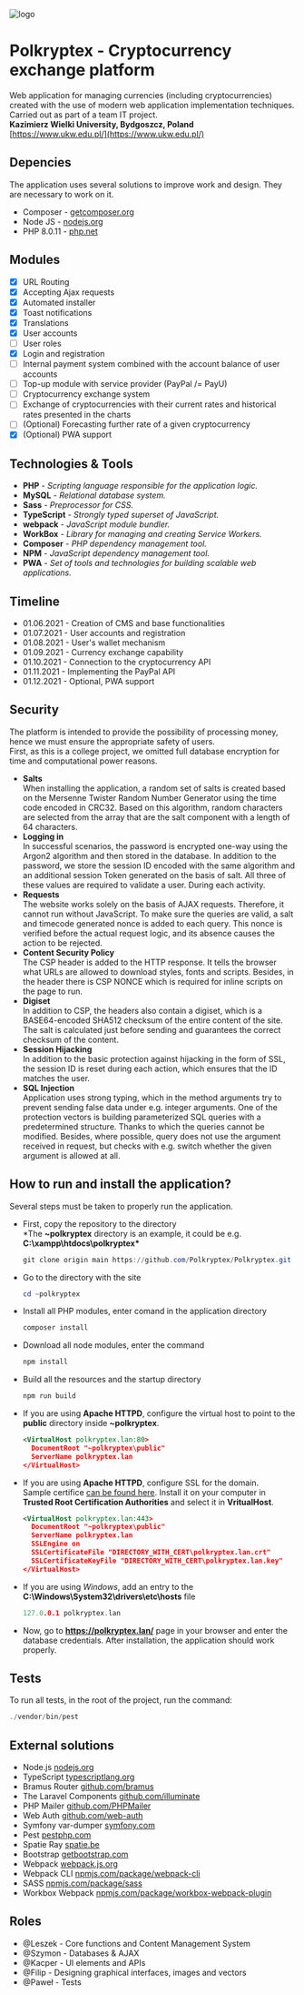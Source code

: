![logo](https://raw.githubusercontent.com/Polkryptex/Polkryptex/main/src/img/logo.svg)

# Polkryptex - Cryptocurrency exchange platform
Web application for managing currencies (including cryptocurrencies) created with the use of modern web application implementation techniques.  
Carried out as part of a team IT project.  
**Kazimierz Wielki University, Bydgoszcz, Poland**  
[https://www.ukw.edu.pl/](https://www.ukw.edu.pl/)

## Depencies
The application uses several solutions to improve work and design. They are necessary to work on it.
- Composer - [getcomposer.org](https://getcomposer.org/download/)
- Node JS - [nodejs.org](https://nodejs.org/en/download/)
- PHP 8.0.11 - [php.net](https://windows.php.net/download#php-8.0)

## Modules
- [x] URL Routing
- [x] Accepting Ajax requests
- [x] Automated installer
- [x] Toast notifications
- [x] Translations
- [x] User accounts
- [ ] User roles
- [x] Login and registration
- [ ] Internal payment system combined with the account balance of user accounts
- [ ] Top-up module with service provider (PayPal /= PayU)
- [ ] Cryptocurrency exchange system
- [ ] Exchange of cryptocurrencies with their current rates and historical rates presented in the charts
- [ ] (Optional) Forecasting further rate of a given cryptocurrency
- [x] (Optional) PWA support

## Technologies & Tools
- **PHP** - *Scripting language responsible for the application logic.*
- **MySQL** - *Relational database system.*
- **Sass** - *Preprocessor for CSS.*
- **TypeScript** - *Strongly typed superset of JavaScript.*
- **webpack** - *JavaScript module bundler.*
- **WorkBox** - *Library for managing and creating Service Workers.*
- **Composer** - *PHP dependency management tool.*
- **NPM** - *JavaScript dependency management tool.*
- **PWA** - *Set of tools and technologies for building scalable web applications.*

## Timeline
- 01.06.2021 - Creation of CMS and base functionalities
- 01.07.2021 - User accounts and registration
- 01.08.2021 - User's wallet mechanism
- 01.09.2021 - Currency exchange capability
- 01.10.2021 - Connection to the cryptocurrency API
- 01.11.2021 - Implementing the PayPal API
- 01.12.2021 - Optional, PWA support

## Security
The platform is intended to provide the possibility of processing money, hence we must ensure the appropriate safety of users.  
First, as this is a college project, we omitted full database encryption for time and computational power reasons.

 - **Salts**  
   When installing the application, a random set of salts is created based on the Mersenne Twister Random Number Generator using the time code encoded in CRC32. Based on this algorithm, random characters are selected from the array that are the salt component with a length of 64 characters.
 - **Logging in**  
   In successful scenarios, the password is encrypted one-way using the Argon2 algorithm and then stored in the database. In addition to the password, we store the session ID encoded with the same algorithm and an additional session Token generated on the basis of salt. All three of these values are required to validate a user. During each activity.
 - **Requests**  
   The website works solely on the basis of AJAX requests. Therefore, it cannot run without JavaScript. To make sure the queries are valid, a salt and timecode generated nonce is added to each query. This nonce is verified before the actual request logic, and its absence causes the action to be rejected.
 - **Content Security Policy**  
   The CSP header is added to the HTTP response. It tells the browser what URLs are allowed to download styles, fonts and scripts. Besides, in the header there is CSP NONCE which is required for inline scripts on the page to run.
 - **Digiset**  
   In addition to CSP, the headers also contain a digiset, which is a BASE64-encoded SHA512 checksum of the entire content of the site. The salt is calculated just before sending and guarantees the correct checksum of the content.
 - **Session Hijacking**  
   In addition to the basic protection against hijacking in the form of SSL, the session ID is reset during each action, which ensures that the ID matches the user.
 - **SQL Injection**  
   Application uses strong typing, which in the method arguments try to prevent sending false data under e.g. integer arguments. One of the protection vectors is building parameterized SQL queries with a predetermined structure. Thanks to which the queries cannot be modified. Besides, where possible, query does not use the argument received in request, but checks with e.g. switch whether the given argument is allowed at all.

## How to run and install the application?
Several steps must be taken to properly run the application.  

 - First, copy the repository to the directory  
   *The **~polkryptex** directory is an example, it could be e.g. **C:\xampp\htdocs\polkryptex\***
   ```powershell
   git clone origin main https://github.com/Polkryptex/Polkryptex.git ~polkryptex
   ```

 - Go to the directory with the site
   ```powershell
   cd ~polkryptex
   ```

 - Install all PHP modules, enter comand in the application directory
   ```powershell
   composer install
   ```

 - Download all node modules, enter the command
   ```powershell
   npm install
   ```

 - Build all the resources and the startup directory
   ```powershell
   npm run build
   ```

 - If you are using **Apache HTTPD**, configure the virtual host to point to the **public** directory inside **~polkryptex**.
   ```xml
   <VirtualHost polkryptex.lan:80>
     DocumentRoot "~polkryptex\public"
     ServerName polkryptex.lan
   </VirtualHost>
   ```

 - If you are using **Apache HTTPD**, configure SSL for the domain.  
   Sample certifice [can be found here](https://github.com/Polkryptex/Polkryptex/tree/main/.sample_cert). Install it on your computer in **Trusted Root Certification Authorities** and select it in **VritualHost**.
   ```xml
   <VirtualHost polkryptex.lan:443>
     DocumentRoot "~polkryptex\public"
     ServerName polkryptex.lan
     SSLEngine on
     SSLCertificateFile "DIRECTORY_WITH_CERT\polkryptex.lan.crt"
     SSLCertificateKeyFile "DIRECTORY_WITH_CERT\polkryptex.lan.key"
   </VirtualHost>
   ```

 - If you are using *Windows*, add an entry to the **C:\Windows\System32\drivers\etc\hosts** file
   ```c
   127.0.0.1 polkryptex.lan
   ```

 - Now, go to **https://polkryptex.lan/** page in your browser and enter the database credentials. After installation, the application should work properly.


## Tests
To run all tests, in the root of the project, run the command:
```powershell
./vendor/bin/pest
```

## External solutions
- Node.js [nodejs.org](https://nodejs.org/en/)
- TypeScript [typescriptlang.org](https://www.typescriptlang.org/)
- Bramus Router [github.com/bramus](https://github.com/bramus/router)
- The Laravel Components [github.com/illuminate](https://github.com/illuminate)
- PHP Mailer [github.com/PHPMailer](https://github.com/PHPMailer/PHPMailer)
- Web Auth [github.com/web-auth](https://github.com/web-auth/webauthn-lib)
- Symfony var-dumper [symfony.com](https://symfony.com/doc/current/components/var_dumper.html)
- Pest [pestphp.com](https://pestphp.com/docs/writing-tests)
- Spatie Ray [spatie.be](https://spatie.be/products/ray)
- Bootstrap [getbootstrap.com](https://getbootstrap.com/docs/5.0/getting-started/introduction/)
- Webpack [webpack.js.org](https://webpack.js.org/)
- Webpack CLI [npmjs.com/package/webpack-cli](https://www.npmjs.com/package/webpack-cli)
- SASS [npmjs.com/package/sass](https://www.npmjs.com/package/sass)
- Workbox Webpack [npmjs.com/package/workbox-webpack-plugin](https://www.npmjs.com/package/workbox-webpack-plugin)

## Roles
- @Leszek - Core functions and Content Management System
- @Szymon - Databases & AJAX
- @Kacper - UI elements and APIs
- @Filip - Designing graphical interfaces, images and vectors
- @Paweł - Tests